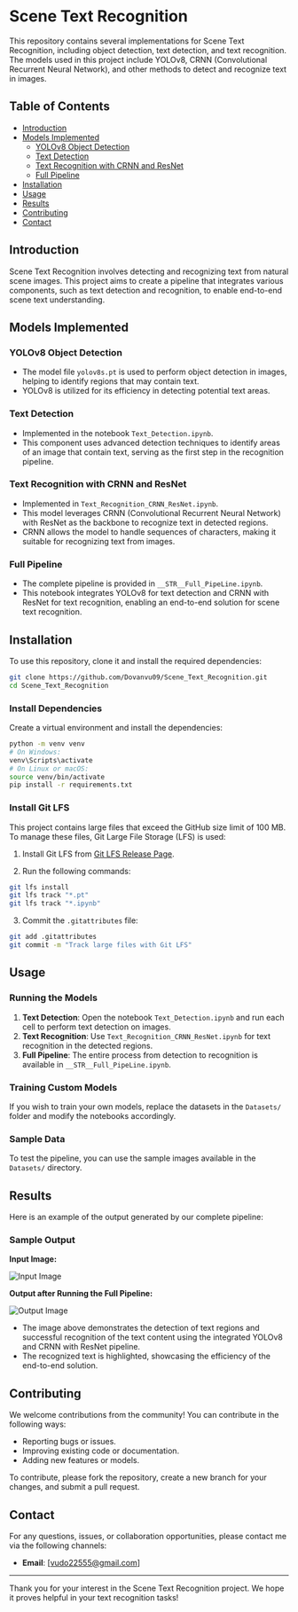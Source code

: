 
# Scene Text Recognition

This repository contains several implementations for Scene Text Recognition, including object detection, text detection, and text recognition. The models used in this project include YOLOv8, CRNN (Convolutional Recurrent Neural Network), and other methods to detect and recognize text in images.

## Table of Contents

- [Introduction](#introduction)
- [Models Implemented](#models-implemented)
  - [YOLOv8 Object Detection](#yolov8-object-detection)
  - [Text Detection](#text-detection)
  - [Text Recognition with CRNN and ResNet](#text-recognition-with-crnn-and-resnet)
  - [Full Pipeline](#full-pipeline)
- [Installation](#installation)
- [Usage](#usage)
- [Results](#results)
- [Contributing](#contributing)
- [Contact](#contact)

## Introduction

Scene Text Recognition involves detecting and recognizing text from natural scene images. This project aims to create a pipeline that integrates various components, such as text detection and recognition, to enable end-to-end scene text understanding.

## Models Implemented

### YOLOv8 Object Detection

- The model file `yolov8s.pt` is used to perform object detection in images, helping to identify regions that may contain text.
- YOLOv8 is utilized for its efficiency in detecting potential text areas.

### Text Detection

- Implemented in the notebook `Text_Detection.ipynb`.
- This component uses advanced detection techniques to identify areas of an image that contain text, serving as the first step in the recognition pipeline.

### Text Recognition with CRNN and ResNet

- Implemented in `Text_Recognition_CRNN_ResNet.ipynb`.
- This model leverages CRNN (Convolutional Recurrent Neural Network) with ResNet as the backbone to recognize text in detected regions.
- CRNN allows the model to handle sequences of characters, making it suitable for recognizing text from images.

### Full Pipeline

- The complete pipeline is provided in `__STR__Full_PipeLine.ipynb`.
- This notebook integrates YOLOv8 for text detection and CRNN with ResNet for text recognition, enabling an end-to-end solution for scene text recognition.

## Installation

To use this repository, clone it and install the required dependencies:

```sh
git clone https://github.com/Dovanvu09/Scene_Text_Recognition.git
cd Scene_Text_Recognition
```

### Install Dependencies

Create a virtual environment and install the dependencies:

```sh
python -m venv venv
# On Windows:
venv\Scripts\activate
# On Linux or macOS:
source venv/bin/activate
pip install -r requirements.txt
```

### Install Git LFS

This project contains large files that exceed the GitHub size limit of 100 MB. To manage these files, Git Large File Storage (LFS) is used:

1. Install Git LFS from [Git LFS Release Page](https://git-lfs.github.com/).

2. Run the following commands:

```sh
git lfs install
git lfs track "*.pt"
git lfs track "*.ipynb"
```

3. Commit the `.gitattributes` file:

```sh
git add .gitattributes
git commit -m "Track large files with Git LFS"
```

## Usage

### Running the Models

1. **Text Detection**: Open the notebook `Text_Detection.ipynb` and run each cell to perform text detection on images.
2. **Text Recognition**: Use `Text_Recognition_CRNN_ResNet.ipynb` for text recognition in the detected regions.
3. **Full Pipeline**: The entire process from detection to recognition is available in `__STR__Full_PipeLine.ipynb`.

### Training Custom Models

If you wish to train your own models, replace the datasets in the `Datasets/` folder and modify the notebooks accordingly.

### Sample Data

To test the pipeline, you can use the sample images available in the `Datasets/` directory.

## Results

Here is an example of the output generated by our complete pipeline:

### Sample Output

**Input Image:**

![Input Image](images/input_sample.png)

**Output after Running the Full Pipeline:**

![Output Image](images/output_sample.png)

- The image above demonstrates the detection of text regions and successful recognition of the text content using the integrated YOLOv8 and CRNN with ResNet pipeline.
- The recognized text is highlighted, showcasing the efficiency of the end-to-end solution.

## Contributing

We welcome contributions from the community! You can contribute in the following ways:

- Reporting bugs or issues.
- Improving existing code or documentation.
- Adding new features or models.

To contribute, please fork the repository, create a new branch for your changes, and submit a pull request.

## Contact

For any questions, issues, or collaboration opportunities, please contact me via the following channels:

- **Email**: [vudo22555@gmail.com]
---

Thank you for your interest in the Scene Text Recognition project. We hope it proves helpful in your text recognition tasks!
